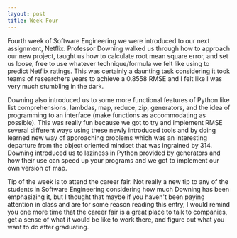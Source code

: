 ```yaml
---
layout: post
title: Week Four
---
```


Fourth week of Software Engineering we were introduced to our next assignment, Netflix. Professor Downing walked us through how to approach our new project, taught us how to calculate root mean square error, and set us loose, free to use whatever technique/formula we felt like using to predict Netflix ratings. This was certainly a daunting task considering it took teams of researchers years to achieve a 0.8558 RMSE and I felt like I was very much stumbling in the dark.

Downing also introduced us to some more functional features of Python like list comprehensions, lambdas, map, reduce, zip, generators, and the idea of programming to an interface (make functions as accommodating as possible). This was really fun because we got to try and implement RMSE several different ways using these newly introduced tools and by doing learned new way of approaching problems which was an interesting departure from the object oriented mindset that was ingrained by 314. Downing introduced us to laziness in Python provided by generators and how their use can speed up your programs and we got to implement our own version of map.

Tip of the week is to attend the career fair. Not really a new tip to any of the students in Software Engineering considering how much Downing has been emphasizing it, but I thought that maybe if you haven't been paying attention in class and are for some reason reading this entry, I would remind you one more time that the career fair is a great place to talk to companies, get a sense of what it would be like to work there, and figure out what you want to do after graduating.
